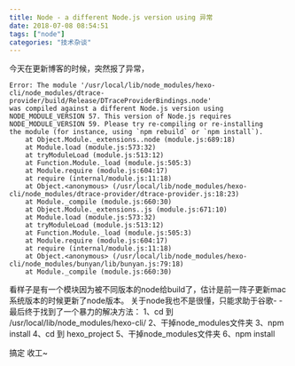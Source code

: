 ```yaml
---
title: Node - a different Node.js version using 异常
date: 2018-07-08 08:54:51
tags: ["node"]
categories: "技术杂谈"
---
```

今天在更新博客的时候，突然报了异常，

```
Error: The module '/usr/local/lib/node_modules/hexo-cli/node_modules/dtrace-provider/build/Release/DTraceProviderBindings.node'
was compiled against a different Node.js version using
NODE_MODULE_VERSION 57. This version of Node.js requires
NODE_MODULE_VERSION 59. Please try re-compiling or re-installing
the module (for instance, using `npm rebuild` or `npm install`).
    at Object.Module._extensions..node (module.js:689:18)
    at Module.load (module.js:573:32)
    at tryModuleLoad (module.js:513:12)
    at Function.Module._load (module.js:505:3)
    at Module.require (module.js:604:17)
    at require (internal/module.js:11:18)
    at Object.<anonymous> (/usr/local/lib/node_modules/hexo-cli/node_modules/dtrace-provider/dtrace-provider.js:18:23)
    at Module._compile (module.js:660:30)
    at Object.Module._extensions..js (module.js:671:10)
    at Module.load (module.js:573:32)
    at tryModuleLoad (module.js:513:12)
    at Function.Module._load (module.js:505:3)
    at Module.require (module.js:604:17)
    at require (internal/module.js:11:18)
    at Object.<anonymous> (/usr/local/lib/node_modules/hexo-cli/node_modules/bunyan/lib/bunyan.js:79:18)
    at Module._compile (module.js:660:30)
```
看样子是有一个模块因为被不同版本的node给build了，估计是前一阵子更新mac系统版本的时候更新了node版本。
关于node我也不是很懂，只能求助于谷歌- -
最后终于找到了一个暴力的解决方法：
1、cd 到 /usr/local/lib/node_modules/hexo-cli/
2、干掉node_modules文件夹
3、npm install
4、cd 到 hexo_project
5、干掉node_modules文件夹
6、npm install

搞定 收工~